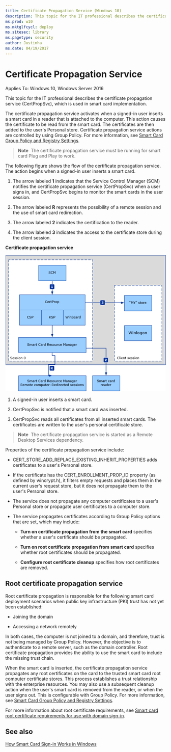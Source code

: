 ```yaml
---
title: Certificate Propagation Service (Windows 10)
description: This topic for the IT professional describes the certificate propagation service (CertPropSvc), which is used in smart card implementation.
ms.prod: w10
ms.mktglfcycl: deploy
ms.sitesec: library
ms.pagetype: security
author: Justinha
ms.date: 04/19/2017
---
```


# Certificate Propagation Service

Applies To: Windows 10, Windows Server 2016

This topic for the IT professional describes the certificate propagation service (CertPropSvc), which is used in smart card implementation.

The certificate propagation service activates when a signed-in user inserts a smart card in a reader that is attached to the computer. This action causes the certificate to be read from the smart card. The certificates are then added to the user's Personal store. Certificate propagation service actions are controlled by using Group Policy. For more information, see [Smart Card Group Policy and Registry Settings](smart-card-group-policy-and-registry-settings.md).

> **Note**&nbsp;&nbsp;The certificate propagation service must be running for smart card Plug and Play to work.

The following figure shows the flow of the certificate propagation service. The action begins when a signed-in user inserts a smart card.

1.  The arrow labeled **1** indicates that the Service Control Manager (SCM) notifies the certificate propagation service (CertPropSvc) when a user signs in, and CertPropSvc begins to monitor the smart cards in the user session.

2.  The arrow labeled **R** represents the possibility of a remote session and the use of smart card redirection.

3.  The arrow labeled **2** indicates the certification to the reader.

4.  The arrow labeled **3** indicates the access to the certificate store during the client session.

**Certificate propagation service**

![Certificate propagation service](images/sc-image302.gif)

1.  A signed-in user inserts a smart card.

2.  CertPropSvc is notified that a smart card was inserted.

3.  CertPropSvc reads all certificates from all inserted smart cards. The certificates are written to the user's personal certificate store.

> **Note**&nbsp;&nbsp;The certificate propagation service is started as a Remote Desktop Services dependency.

Properties of the certificate propagation service include:

-   CERT\_STORE\_ADD\_REPLACE\_EXISTING\_INHERIT\_PROPERTIES adds certificates to a user's Personal store.

-   If the certificate has the CERT\_ENROLLMENT\_PROP\_ID property (as defined by wincrypt.h), it filters empty requests and places them in the current user's request store, but it does not propagate them to the user's Personal store.

-   The service does not propagate any computer certificates to a user's Personal store or propagate user certificates to a computer store.

-   The service propagates certificates according to Group Policy options that are set, which may include:

    -   **Turn on certificate propagation from the smart card** specifies whether a user's certificate should be propagated.

    -   **Turn on root certificate propagation from smart card** specifies whether root certificates should be propagated.

    -   **Configure root certificate cleanup** specifies how root certificates are removed.

## Root certificate propagation service

Root certificate propagation is responsible for the following smart card deployment scenarios when public key infrastructure (PKI) trust has not yet been established:

-   Joining the domain

-   Accessing a network remotely

In both cases, the computer is not joined to a domain, and therefore, trust is not being managed by Group Policy. However, the objective is to authenticate to a remote server, such as the domain controller. Root certificate propagation provides the ability to use the smart card to include the missing trust chain.

When the smart card is inserted, the certificate propagation service propagates any root certificates on the card to the trusted smart card root computer certificate stores. This process establishes a trust relationship with the enterprise resources. You may also use a subsequent cleanup action when the user's smart card is removed from the reader, or when the user signs out. This is configurable with Group Policy. For more information, see [Smart Card Group Policy and Registry Settings](smart-card-group-policy-and-registry-settings.md).

For more information about root certificate requirements, see [Smart card root certificate requirements for use with domain sign-in](smart-card-certificate-requirements-and-enumeration.md#smart-card-root-certificate-requirements-for-use-with-domain-sign-in).

## See also

[How Smart Card Sign-in Works in Windows](smart-card-how-smart-card-sign-in-works-in-windows.md)
